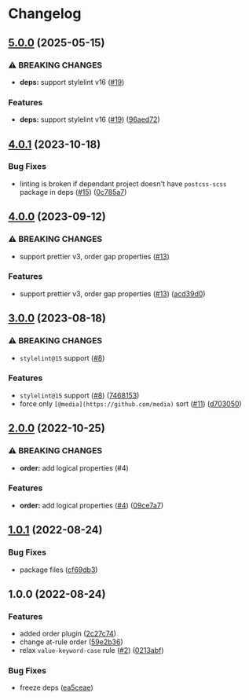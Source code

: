 # Changelog

## [5.0.0](https://github.com/gravity-ui/stylelint-config/compare/v4.0.1...v5.0.0) (2025-05-15)


### ⚠ BREAKING CHANGES

* **deps:** support stylelint v16 ([#19](https://github.com/gravity-ui/stylelint-config/issues/19))

### Features

* **deps:** support stylelint v16 ([#19](https://github.com/gravity-ui/stylelint-config/issues/19)) ([96aed72](https://github.com/gravity-ui/stylelint-config/commit/96aed72f17eff992f76b0d038f6cb05f8edfe016))

## [4.0.1](https://github.com/gravity-ui/stylelint-config/compare/v4.0.0...v4.0.1) (2023-10-18)


### Bug Fixes

* linting is broken if dependant project doesn't have `postcss-scss` package in deps ([#15](https://github.com/gravity-ui/stylelint-config/issues/15)) ([0c785a7](https://github.com/gravity-ui/stylelint-config/commit/0c785a7b454949e02b07e5b68dfd8ee797d6f0cb))

## [4.0.0](https://github.com/gravity-ui/stylelint-config/compare/v3.0.0...v4.0.0) (2023-09-12)


### ⚠ BREAKING CHANGES

* support prettier v3, order gap properties ([#13](https://github.com/gravity-ui/stylelint-config/issues/13))

### Features

* support prettier v3, order gap properties ([#13](https://github.com/gravity-ui/stylelint-config/issues/13)) ([acd39d0](https://github.com/gravity-ui/stylelint-config/commit/acd39d00d3d462c7f7253f4a17ece3a32c1d33d0))

## [3.0.0](https://github.com/gravity-ui/stylelint-config/compare/v2.0.0...v3.0.0) (2023-08-18)


### ⚠ BREAKING CHANGES

* `stylelint@15` support ([#8](https://github.com/gravity-ui/stylelint-config/issues/8))

### Features

* `stylelint@15` support ([#8](https://github.com/gravity-ui/stylelint-config/issues/8)) ([7468153](https://github.com/gravity-ui/stylelint-config/commit/746815330e4ed2d170499b269ad5c0b99c05eb3a))
* force only `[@media](https://github.com/media)` sort ([#11](https://github.com/gravity-ui/stylelint-config/issues/11)) ([d703050](https://github.com/gravity-ui/stylelint-config/commit/d7030503721587a353541e18d9f9f457dd9d2255))

## [2.0.0](https://github.com/gravity-ui/stylelint-config/compare/v1.0.1...v2.0.0) (2022-10-25)


### ⚠ BREAKING CHANGES

* **order:** add logical properties (#4)

### Features

* **order:** add logical properties ([#4](https://github.com/gravity-ui/stylelint-config/issues/4)) ([09ce7a7](https://github.com/gravity-ui/stylelint-config/commit/09ce7a7505db5b7a702ed1cc0eb1f506762e3c16))

## [1.0.1](https://github.com/gravity-ui/stylelint-config/compare/v1.0.0...v1.0.1) (2022-08-24)


### Bug Fixes

* package files ([cf69db3](https://github.com/gravity-ui/stylelint-config/commit/cf69db355dea45c38db313f775a22a07001e337d))

## 1.0.0 (2022-08-24)


### Features

* added order plugin ([2c27c74](https://github.com/gravity-ui/stylelint-config/commit/2c27c7441ce3cdfb98e35879690f4d8697f05e55))
* change at-rule order ([59e2b36](https://github.com/gravity-ui/stylelint-config/commit/59e2b36f8463284417a8c813a85f4d5f4ef61f87))
* relax `value-keyword-case` rule ([#2](https://github.com/gravity-ui/stylelint-config/issues/2)) ([0213abf](https://github.com/gravity-ui/stylelint-config/commit/0213abf536b5af7668ed1627eb2674b6dc2391dd))


### Bug Fixes

* freeze deps ([ea5ceae](https://github.com/gravity-ui/stylelint-config/commit/ea5ceae8c73bfefaf8ac90cd03d9048c4f19c6d0))
